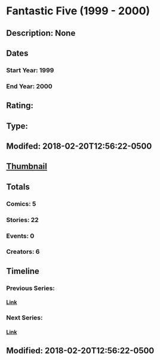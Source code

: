 # Fantastic Five (1999 - 2000)
## Description: None
## Dates
### Start Year: 1999
### End Year: 2000
## Rating: 
## Type: 
## Modifed: 2018-02-20T12:56:22-0500
## [Thumbnail](http://i.annihil.us/u/prod/marvel/i/mg/9/b0/5a8c613c7cb97.jpg)
## Totals
### Comics: 5
### Stories: 22
### Events: 0
### Creators: 6
## Timeline
### Previous Series: 
#### [Link]()
### Next Series: 
#### [Link]()
## Modified: 2018-02-20T12:56:22-0500